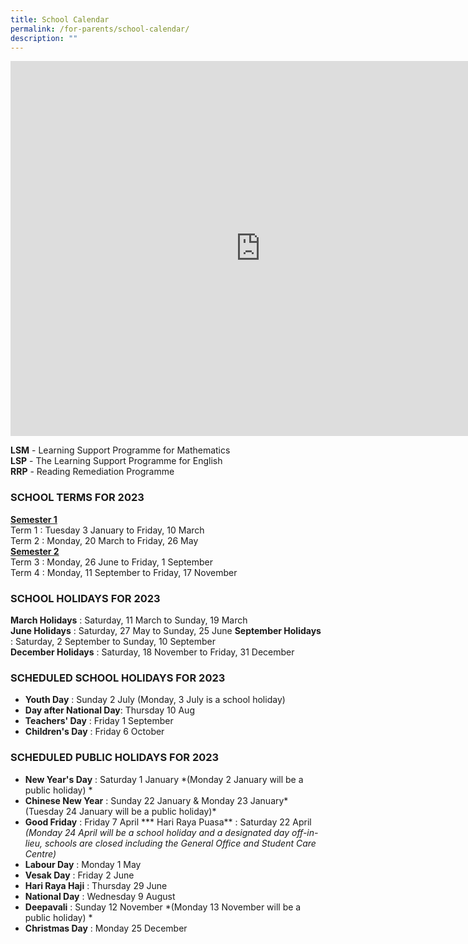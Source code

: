 ```yaml
---
title: School Calendar
permalink: /for-parents/school-calendar/
description: ""
---
```

<iframe src="https://calendar.google.com/calendar/embed?src=c_091e7573fd44aeb91f5c3c6b2a7a954737406cb5914da17c0827336935105bc7%40group.calendar.google.com&ctz=Asia%2FSingapore" style="border: 0" width="800" height="600" frameborder="0" scrolling="no"></iframe>

**LSM** \- Learning Support Programme for Mathematics   
**LSP** \- The Learning Support Programme for English   
**RRP** \- Reading Remediation Programme

 

### SCHOOL TERMS FOR 2023

**<u>Semester 1</u>**   
Term 1 : Tuesday 3 January to Friday, 10 March     
Term 2 : Monday, 20 March to Friday, 26 May  
**<u>Semester 2</u>**   
Term 3 : Monday, 26 June to Friday, 1 September     
Term 4 : Monday, 11 September to Friday, 17 November 

### SCHOOL HOLIDAYS FOR 2023

**March Holidays** : Saturday, 11 March to Sunday, 19 March     
**June Holidays** : Saturday, 27 May to Sunday, 25 June
**September Holidays** : Saturday, 2 September to Sunday, 10 September   
**December Holidays** : Saturday, 18 November to Friday, 31 December

### SCHEDULED SCHOOL HOLIDAYS FOR 2023
* **Youth Day** : Sunday 2 July (Monday, 3 July is a school holiday)    
* **Day after National Day**: Thursday 10 Aug  
* **Teachers' Day** : Friday 1 September  
* **Children's Day** : Friday 6 October  

### SCHEDULED PUBLIC HOLIDAYS FOR 2023
* **New Year's Day** : Saturday 1 January *(Monday 2 January will be a public holiday)  *
* **Chinese New Year** : Sunday 22 January & Monday 23 January* (Tuesday 24 January will be a public holiday)*
* **Good Friday** : Friday 7 April
*** Hari Raya Puasa** : Saturday 22 April *(Monday 24 April will be a school holiday and a designated day off-in-lieu, schools are closed including the General Office and Student Care Centre)*
* **Labour Day** : Monday 1 May
* **Vesak Day** : Friday 2 June
* **Hari Raya Haji** : Thursday 29 June
* **National Day** : Wednesday 9 August  
* **Deepavali** : Sunday 12 November *(Monday 13 November will be a public holiday) *
* **Christmas Day** : Monday 25 December